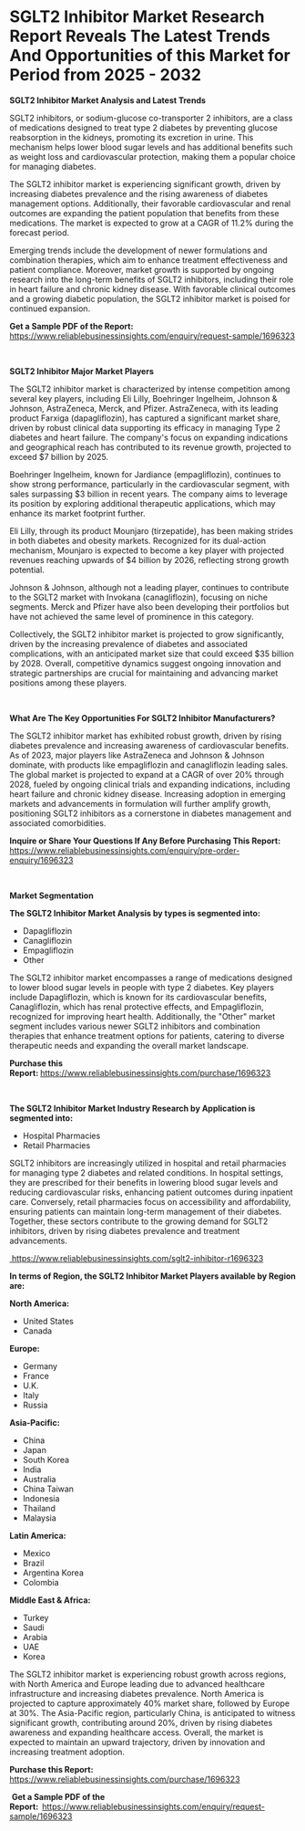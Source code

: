 <p><h1>SGLT2 Inhibitor Market Research Report Reveals The Latest Trends And Opportunities of this Market for Period from 2025 - 2032</h1></p><p><strong>SGLT2 Inhibitor Market Analysis and Latest Trends</strong></p>
<p><p>SGLT2 inhibitors, or sodium-glucose co-transporter 2 inhibitors, are a class of medications designed to treat type 2 diabetes by preventing glucose reabsorption in the kidneys, promoting its excretion in urine. This mechanism helps lower blood sugar levels and has additional benefits such as weight loss and cardiovascular protection, making them a popular choice for managing diabetes.</p><p>The SGLT2 inhibitor market is experiencing significant growth, driven by increasing diabetes prevalence and the rising awareness of diabetes management options. Additionally, their favorable cardiovascular and renal outcomes are expanding the patient population that benefits from these medications. The market is expected to grow at a CAGR of 11.2% during the forecast period. </p><p>Emerging trends include the development of newer formulations and combination therapies, which aim to enhance treatment effectiveness and patient compliance. Moreover, market growth is supported by ongoing research into the long-term benefits of SGLT2 inhibitors, including their role in heart failure and chronic kidney disease. With favorable clinical outcomes and a growing diabetic population, the SGLT2 inhibitor market is poised for continued expansion.</p></p>
<p><strong>Get a Sample PDF of the Report:&nbsp;</strong> <a href="https://www.reliablebusinessinsights.com/enquiry/request-sample/1696323?utm_campaign=57&utm_medium=2&utm_source=Github&utm_content=ia&utm_term=19042025&utm_id=sglt2-inhibitor">https://www.reliablebusinessinsights.com/enquiry/request-sample/1696323</a></p>
<p>&nbsp;</p>
<p><strong>SGLT2 Inhibitor Major Market Players</strong></p>
<p><p>The SGLT2 inhibitor market is characterized by intense competition among several key players, including Eli Lilly, Boehringer Ingelheim, Johnson & Johnson, AstraZeneca, Merck, and Pfizer. AstraZeneca, with its leading product Farxiga (dapagliflozin), has captured a significant market share, driven by robust clinical data supporting its efficacy in managing Type 2 diabetes and heart failure. The company's focus on expanding indications and geographical reach has contributed to its revenue growth, projected to exceed $7 billion by 2025.</p><p>Boehringer Ingelheim, known for Jardiance (empagliflozin), continues to show strong performance, particularly in the cardiovascular segment, with sales surpassing $3 billion in recent years. The company aims to leverage its position by exploring additional therapeutic applications, which may enhance its market footprint further.</p><p>Eli Lilly, through its product Mounjaro (tirzepatide), has been making strides in both diabetes and obesity markets. Recognized for its dual-action mechanism, Mounjaro is expected to become a key player with projected revenues reaching upwards of $4 billion by 2026, reflecting strong growth potential.</p><p>Johnson & Johnson, although not a leading player, continues to contribute to the SGLT2 market with Invokana (canagliflozin), focusing on niche segments. Merck and Pfizer have also been developing their portfolios but have not achieved the same level of prominence in this category.</p><p>Collectively, the SGLT2 inhibitor market is projected to grow significantly, driven by the increasing prevalence of diabetes and associated complications, with an anticipated market size that could exceed $35 billion by 2028. Overall, competitive dynamics suggest ongoing innovation and strategic partnerships are crucial for maintaining and advancing market positions among these players.</p></p>
<p>&nbsp;</p>
<p><strong>What Are The Key Opportunities For SGLT2 Inhibitor Manufacturers?</strong></p>
<p><p>The SGLT2 inhibitor market has exhibited robust growth, driven by rising diabetes prevalence and increasing awareness of cardiovascular benefits. As of 2023, major players like AstraZeneca and Johnson & Johnson dominate, with products like empagliflozin and canagliflozin leading sales. The global market is projected to expand at a CAGR of over 20% through 2028, fueled by ongoing clinical trials and expanding indications, including heart failure and chronic kidney disease. Increasing adoption in emerging markets and advancements in formulation will further amplify growth, positioning SGLT2 inhibitors as a cornerstone in diabetes management and associated comorbidities.</p></p>
<p><strong>Inquire or Share Your Questions If Any Before Purchasing This Report:</strong> <a href="https://www.reliablebusinessinsights.com/enquiry/pre-order-enquiry/1696323?utm_campaign=57&utm_medium=2&utm_source=Github&utm_content=ia&utm_term=19042025&utm_id=sglt2-inhibitor">https://www.reliablebusinessinsights.com/enquiry/pre-order-enquiry/1696323</a></p>
<p>&nbsp;</p>
<p><strong>Market Segmentation</strong></p>
<p><strong>The SGLT2 Inhibitor Market Analysis by types is segmented into:</strong></p>
<p><ul><li>Dapagliflozin</li><li>Canagliflozin</li><li>Empagliflozin</li><li>Other</li></ul></p>
<p><p>The SGLT2 inhibitor market encompasses a range of medications designed to lower blood sugar levels in people with type 2 diabetes. Key players include Dapagliflozin, which is known for its cardiovascular benefits, Canagliflozin, which has renal protective effects, and Empagliflozin, recognized for improving heart health. Additionally, the "Other" market segment includes various newer SGLT2 inhibitors and combination therapies that enhance treatment options for patients, catering to diverse therapeutic needs and expanding the overall market landscape.</p></p>
<p><strong>Purchase this Report:&nbsp;</strong><a href="https://www.reliablebusinessinsights.com/purchase/1696323?utm_campaign=57&utm_medium=2&utm_source=Github&utm_content=ia&utm_term=19042025&utm_id=sglt2-inhibitor">https://www.reliablebusinessinsights.com/purchase/1696323</a></p>
<p>&nbsp;</p>
<p><strong>The SGLT2 Inhibitor Market Industry Research by Application is segmented into:</strong></p>
<p><ul><li>Hospital Pharmacies</li><li>Retail Pharmacies</li></ul></p>
<p><p>SGLT2 inhibitors are increasingly utilized in hospital and retail pharmacies for managing type 2 diabetes and related conditions. In hospital settings, they are prescribed for their benefits in lowering blood sugar levels and reducing cardiovascular risks, enhancing patient outcomes during inpatient care. Conversely, retail pharmacies focus on accessibility and affordability, ensuring patients can maintain long-term management of their diabetes. Together, these sectors contribute to the growing demand for SGLT2 inhibitors, driven by rising diabetes prevalence and treatment advancements.</p></p>
<p><a href="https://www.reliablebusinessinsights.com/sglt2-inhibitor-r1696323?utm_campaign=57&utm_medium=2&utm_source=Github&utm_content=ia&utm_term=19042025&utm_id=sglt2-inhibitor">&nbsp;https://www.reliablebusinessinsights.com/sglt2-inhibitor-r1696323</a></p>
<p><strong>In terms of Region, the SGLT2 Inhibitor Market Players available by Region are:</strong></p>
<p>
    <p> <strong> North America: </strong>
        <ul>
            <li>United States</li>
            <li>Canada</li>
        </ul>
        </p> 
    <p> <strong> Europe: </strong>
        <ul>
            <li>Germany</li>
            <li>France</li>
            <li>U.K.</li>
            <li>Italy</li>
            <li>Russia</li>
        </ul>
        </p> 
    <p> <strong> Asia-Pacific: </strong>
        <ul>
            <li>China</li>
            <li>Japan</li>
            <li>South Korea</li>
            <li>India</li>
            <li>Australia</li>
            <li>China Taiwan</li>
            <li>Indonesia</li>
            <li>Thailand</li>
            <li>Malaysia</li>
        </ul>
        </p> 
    <p> <strong> Latin America: </strong>
        <ul>
            <li>Mexico</li>
            <li>Brazil</li>
            <li>Argentina Korea</li>
            <li>Colombia</li>
        </ul>
        </p> 
    <p> <strong> Middle East & Africa: </strong>
        <ul>
            <li>Turkey</li>
            <li>Saudi</li>
            <li>Arabia</li>
            <li>UAE</li>
            <li>Korea</li>
        </ul>
    </p>
    </p>
<p><p>The SGLT2 inhibitor market is experiencing robust growth across regions, with North America and Europe leading due to advanced healthcare infrastructure and increasing diabetes prevalence. North America is projected to capture approximately 40% market share, followed by Europe at 30%. The Asia-Pacific region, particularly China, is anticipated to witness significant growth, contributing around 20%, driven by rising diabetes awareness and expanding healthcare access. Overall, the market is expected to maintain an upward trajectory, driven by innovation and increasing treatment adoption.</p></p>
<p><strong>Purchase this Report: </strong><a href="https://www.reliablebusinessinsights.com/purchase/1696323?utm_campaign=57&utm_medium=2&utm_source=Github&utm_content=ia&utm_term=19042025&utm_id=sglt2-inhibitor">https://www.reliablebusinessinsights.com/purchase/1696323</a></p>
<p>&nbsp;<strong>Get a Sample PDF of the Report:&nbsp;&nbsp;</strong><a href="https://www.reliablebusinessinsights.com/enquiry/request-sample/1696323?utm_campaign=57&utm_medium=2&utm_source=Github&utm_content=ia&utm_term=19042025&utm_id=sglt2-inhibitor">https://www.reliablebusinessinsights.com/enquiry/request-sample/1696323</a></p>
<p><strong></strong></p>
<p><p></p><p></p><p></p></p>